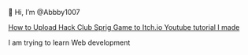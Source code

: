 👋 Hi, I’m @Abbby1007

<a href= "https://www.youtube.com/watch?v=5-GTzExnOYA&t=52s" > How to Upload Hack Club Sprig Game to Itch.io Youtube tutorial I made </a>

I am trying to learn Web development

<!---
Abbby1007/Abbby1007 is a ✨ special ✨ repository because its `README.md` (this file) appears on your GitHub profile.
You can click the Preview link to take a look at your changes.
--->
